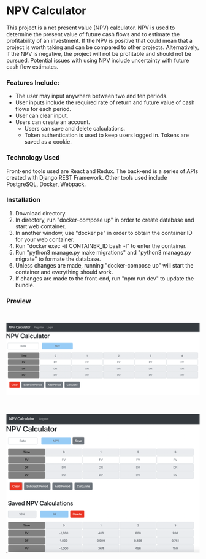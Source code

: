 # NPV Calculator

This project is a net present value (NPV) calculator.  NPV is used to determine the present value of future cash flows and to estimate the profitability of an investment.  If the NPV is positive that could mean that a project is worth taking and can be compared to other projects.  Alternatively, if the NPV is negative, the project will not be profitable and should not be pursued.  Potential issues with using NPV include uncertainty with future cash flow estimates.  

### Features Include:
- The user may input anywhere between two and ten periods.
- User inputs include the required rate of return and future value of cash flows for each period.
- User can clear input.
- Users can create an account.
	- Users can save and delete calculations.
	- Token authentication is used to keep users logged in. Tokens are saved as a cookie.

### Technology Used
Front-end tools used are React and Redux. The back-end is a series of APIs created with Django REST Framework.  Other tools used include PostgreSQL, Docker, Webpack.

### Installation
1. Download directory.
2. In directory, run "docker-compose up" in order to create database and start web container.
3. In another window, use "docker ps" in order to obtain the container ID for your web container.
4. Run "docker exec -it CONTAINER_ID bash -l" to enter the container.
5. Run "python3 manage.py make migrations" and "python3 manage.py migrate" to formate the database.
6. Unless changes are made, running "docker-compose up" will start the container and everything should work.
7. If changes are made to the front-end, run "npm run dev" to update the bundle.

### Preview

<br />

![Image One of Application](image_one.png)

<br />

![Image Two of Application](image_two.png)

<br />
